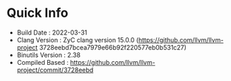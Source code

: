 # Quick Info
* Build Date : 2022-03-31
* Clang Version : ZyC clang version 15.0.0 (https://github.com/llvm/llvm-project 3728eebd7bcea7979e66b92f220577eb0b531c27)
* Binutils Version : 2.38
* Compiled Based : https://github.com/llvm/llvm-project/commit/3728eebd

